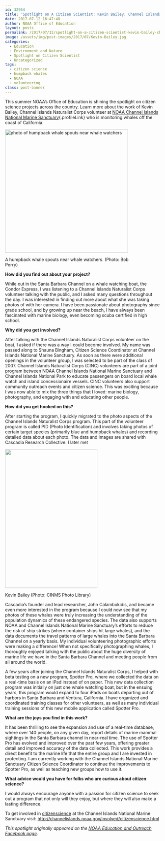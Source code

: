 ```yaml
---
id: 32954
title: 'Spotlight on A Citizen Scientist: Kevin Bailey, Channel Islands Naturalist Corps volunteer'
date: 2017-07-12 16:47:48
author: NOAA Office of Education
layout: posts
permalink: /2017/07/12/spotlight-on-a-citizen-scientist-kevin-bailey-channel-islands-naturalist-corps-volunteer/
image: /assets/img/post-images/2017/07/Kevin-Bailey.jpg
categories:
  - Education
  - Environment and Nature
  - Spotlight on Citizen Scientist
  - Uncategorized
tags:
  - citizen science
  - humpback whales
  - NOAA
  - volunteering
class: post-banner
---
```


This summer NOAA’s Office of Education is shining the spotlight on citizen science projects across the country. Learn more about the work of Kevin Bailey, Channel Islands Naturalist Corps volunteer at [NOAA Channel Islands National Marine Sanctuary](https://www.facebook.com/ChannelIslandsNMS/?fref=mentions){.profileLink} who is monitoring whales off the coast of California.

<div class="image-in-post-body" style="width: 410px">
  <img class="wp-image-32956" src="{{ site.baseurl }}/assets/img/post-images/2017/07/walewatchingcreditbobperry.jpg" alt="photo of humpback whale spouts near whale watchers" height="400" />
  
  <p class="image-caption">
    A humpback whale spouts near whale watchers. (Photo: Bob Perry)
  </p>
</div>

**How did you find out about your project?**

While out in the Santa Barbara Channel on a whale watching boat, the Condor Express, I was listening to a Channel Islands Naturalist Corps volunteer talking with the public, and I asked many questions throughout the day. I was interested in finding out more about what she was taking photos of with her camera. I have been passionate about photography since grade school, and by growing up near the beach, I have always been fascinated with marine biology, even becoming scuba certified in high school.

**Why did you get involved?**

After talking with the Channel Islands Naturalist Corps volunteer on the boat, I asked if there was a way I could become involved. My name was passed along to Shauna Bingham, Citizen Science Coordinator at Channel Islands National Marine Sanctuary. As soon as there were additional openings in the volunteer group, I was selected to be part of the class of 2007. Channel Islands Naturalist Corps (CINC) volunteers are part of a joint program between NOAA Channel Islands National Marine Sanctuary and Channel Islands National Park to educate passengers on board local whale watch and island concessionaire vessels. CINC volunteers also support community outreach events and citizen science. This was exciting because I was now able to mix the three things that I loved: marine biology, photography, and engaging with and educating other people.

**How did you get hooked on this?**

After starting the program, I quickly migrated to the photo aspects of the Channel Islands Naturalist Corps program. This part of the volunteer program is called PID (Photo Identification) and involves taking photos of certain target species (primarily blue and humpback whales) and recording detailed data about each photo. The data and images are shared with Cascadia Research Collective. I later met

<div class="image-in-post-body" style="width: 410px">
  <img src="{{ site.baseurl }}/assets/img/post-images/2017/07/Kevin-Bailey-II.jpg" alt="" width="300" height="451" />
  
  <p class="image-caption">
    Kevin Bailey (Photo: CINMS Photo Library)
  </p>
</div>

Cascadia&#8217;s founder and lead researcher, John Calambokidis, and became even more interested in the program because I could now see that my photos of these whales were truly increasing the understanding of the population dynamics of these endangered species. The data also supports NOAA and Channel Islands National Marine Sanctuary&#8217;s efforts to reduce the risk of ship strikes (where container ships hit large whales), and the data documents the travel patterns of large whales into the Santa Barbara Channel on a yearly basis. My individual volunteering photographic efforts were making a difference! When not specifically photographing whales, I thoroughly enjoyed talking with the public about the huge diversity of marine life we have in the Santa Barbara Channel and meeting people from all around the world.

A few years after joining the Channel Islands Naturalist Corps, I helped with beta testing on a new program, Spotter Pro, where we collected the data on a real-time basis on an iPad instead of on paper. This new data collection program was initially on just one whale watching boat, but in the ensuing years, this program would expand to four iPads on boats departing out of harbors in Santa Barbara and Ventura, California. I have organized and coordinated training classes for other volunteers, as well as many individual training sessions of this new mobile application called Spotter Pro.

**What are the joys you find in this work?**

It has been thrilling to see the expansion and use of a real-time database, where over 140 people, on any given day, report details of marine mammal sightings in the Santa Barbara channel in near-real time. The use of Spotter Pro has evolved and improved over the past few years, offering greater detail and improved accuracy of the data collected. This work provides a direct benefit to the marine life that the entire group and I are invested in protecting. I am currently working with the Channel Islands National Marine Sanctuary Citizen Science Coordinator to continue the improvements to Spotter Pro, as well as teaching new groups how to use it.

**What advice would you have for folks who are curious about citizen science?**

I would always encourage anyone with a passion for citizen science to seek out a program that not only will they enjoy, but where they will also make a lasting difference.

To get involved in [citizenscience](https://www.facebook.com/hashtag/citizenscience?source=feed_text) at the Channel Islands National Marine Sanctuary visit: <a href="http://channelislands.noaa.gov/involved/citizenscience.html" target="_blank" rel="nofollow noopener">http://channelislands.noaa.gov/involved/citizenscience.html</a>

_This spotlight originally appeared on the [NOAA Education and Outreach Facebook page](https://www.facebook.com/NOAAEducationOutreach/)._